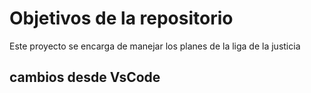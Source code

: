 # Objetivos de la repositorio

Este proyecto se encarga de manejar los planes de la liga de la justicia


## cambios desde VsCode
